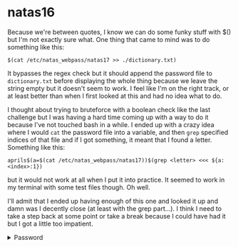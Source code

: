 # natas16

Because we're between quotes, I know we can do some funky stuff with $() but I'm not exactly sure what. One thing that came to mind was to do something like this:

`$(cat /etc/natas_webpass/natas17 >> ./dictionary.txt)`

It bypasses the regex check but it should append the password file to `dictionary.txt` before displaying the whole thing because we leave the string empty but it doesn't seem to work. I feel like I'm on the right track, or at least better than when I first looked at this and had no idea what to do.

I thought about trying to bruteforce with a boolean check like the last challenge but I was having a hard time coming up with a way to do it because I've not touched bash in a while. I ended up with a crazy idea where I would `cat` the password file into a variable, and then `grep` specified indices of that file and if I got something, it meant that I found a letter. Something like this:

`aprils$(a=$(cat /etc/natas_webpass/natas17))$(grep <letter> <<< ${a:<index>:1})`

but it would not work at all when I put it into practice. It seemed to work in my terminal with some test files though. Oh well.

I'll admit that I ended up having enough of this one and looked it up and damn was I decently close (at least with the grep part...). I think I need to take a step back at some point or take a break because I could have had it but I got a little too impatient.

<details>
  <summary>Password</summary>
    8Ps3H0GWbn5rd9S7GmAdgQNdkhPkq9cw
</details>

